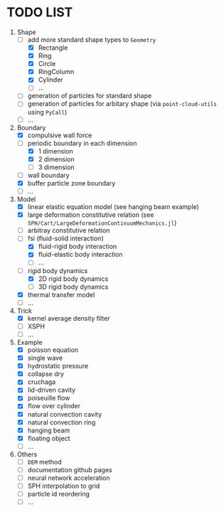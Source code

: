 # TODO LIST

1. Shape
    - [ ] add more standard shape types to `Geometry`
        - [x] Rectangle
        - [x] Ring
        - [x] Circle
        - [x] RingColumn
        - [x] Cylinder
        - [ ] ...
    - [ ] generation of particles for standard shape
    - [ ] generation of particles for arbitary shape (via `point-cloud-utils` using `PyCall`)
    - [ ] ...
2. Boundary
    - [x] compulsive wall force
    - [ ] periodic boundary in each dimension
        - [x] 1 dimension
        - [x] 2 dimension
        - [ ] 3 dimension
    - [ ] wall boundary
    - [x] buffer particle zone boundary
    - [ ] ...
3. Model
    - [x] linear elastic equation model (see hanging beam example)
    - [x] large deformation constitutive relation (see `SPH/Cart/LargeDeformationContinuumMechanics.jl`)
    - [ ] arbitray constitutive relation
    - [ ] fsi (fluid-solid interaction)
        - [x] fluid-rigid body interaction
        - [x] fluid-elastic body interaction
        - [ ] ...
    - [ ] rigid body dynamics
        - [x] 2D rigid body dynamics
        - [ ] 3D rigid body dynamics
    - [x] thermal transfer model
    - [ ] ...
4. Trick
    - [x] kernel average density filter
    - [ ] XSPH
    - [ ] ...
5. Example
    - [x] poisson equation
    - [x] single wave
    - [x] hydrostatic pressure
    - [x] collapse dry
    - [x] cruchaga
    - [x] lid-driven cavity
    - [x] poiseuille flow
    - [x] flow over cylinder
    - [x] natural convection cavity
    - [x] natural convection ring
    - [x] hanging beam
    - [x] floating object
    - [ ] ...
6. Others
    - [ ] `DEM` method
    - [ ] documentation github pages
    - [ ] neural network acceleration
    - [ ] SPH interpolation to grid
    - [ ] particle id reordering
    - [ ] ...